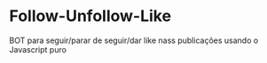 # Follow-Unfollow-Like
BOT para seguir/parar de seguir/dar like nass publicações usando o Javascript puro
